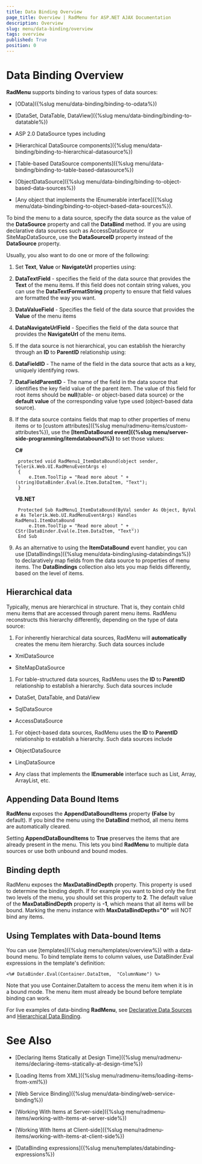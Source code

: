 ```yaml
---
title: Data Binding Overview
page_title: Overview | RadMenu for ASP.NET AJAX Documentation
description: Overview
slug: menu/data-binding/overview
tags: overview
published: True
position: 0
---
```


# Data Binding Overview


**RadMenu** supports binding to various types of data sources:

* [OData]({%slug menu/data-binding/binding-to-odata%})

* [DataSet, DataTable, DataView]({%slug menu/data-binding/binding-to-datatable%})

* ASP 2.0 DataSource types including

* [Hierarchical DataSource components]({%slug menu/data-binding/binding-to-hierarchical-datasource%})

* [Table-based DataSource components]({%slug menu/data-binding/binding-to-table-based-datasource%})

* [ObjectDataSource]({%slug menu/data-binding/binding-to-object-based-data-sources%})

* [Any object that implements the IEnumerable interface]({%slug menu/data-binding/binding-to-object-based-data-sources%}).

To bind the menu to a data source, specify the data source as the value of the **DataSource** property and call the **DataBind** method. If you are using declarative data sources such as AccessDataSource or SiteMapDataSource, use the **DataSourceID** property instead of the **DataSource** property.

Usually, you also want to do one or more of the following:

1. Set **Text**, **Value** or **NavigateUrl** properties using:

1. **DataTextField** - specifies the field of the data source that provides the **Text** of the menu items. If this field does not contain string values, you can use the **DataTextFormatString** property to ensure that field values are formatted the way you want.

1. **DataValueField** - Specifies the field of the data source that provides the **Value** of the menu items

1. **DataNavigateUrlField** - Specifies the field of the data source that provides the **NavigateUrl** of the menu items.

1. If the data source is not hierarchical, you can establish the hierarchy through an **ID** to **ParentID** relationship using:

1. **DataFieldID** - The name of the field in the data source that acts as a key, uniquely identifying rows.

1. **DataFieldParentID** - The name of the field in the data source that identifies the key field value of the parent item. The value of this field for root items should be **null**(table- or object-based data source) or the **default value** of the corresponding value type used (object-based data source).

1. If the data source contains fields that map to other properties of menu items or to [custom attributes]({%slug menu/radmenu-items/custom-attributes%}), use the **[ItemDataBound event]({%slug menu/server-side-programming/itemdatabound%})** to set those values:

	**C#**
	
		protected void RadMenu1_ItemDataBound(object sender, Telerik.Web.UI.RadMenuEventArgs e) 
		{ 
			e.Item.ToolTip = "Read more about " + (string)DataBinder.Eval(e.Item.DataItem, "Text");
		}
		
	**VB.NET**
	
		Protected Sub RadMenu1_ItemDataBound(ByVal sender As Object, ByVal e As Telerik.Web.UI.RadMenuEventArgs) Handles RadMenu1.ItemDataBound
			e.Item.ToolTip = "Read more about " + _  CStr(DataBinder.Eval(e.Item.DataItem, "Text"))
		End Sub


1. As an alternative to using the **ItemDataBound** event handler, you can use [DataBindings]({%slug menu/data-binding/using-databindings%}) to declaratively map fields from the data source to properties of menu items. The **DataBindings** collection also lets you map fields differently, based on the level of items.

## Hierarchical data

Typically, menus are hierarchical in structure. That is, they contain child menu items that are accessed through parent menu items. RadMenu reconstructs this hierarchy differently, depending on the type of data source:

1. For inherently hierarchical data sources, RadMenu will **automatically** creates the menu item hierarchy. Such data sources include

* XmlDataSource

* SiteMapDataSource

1. For table-structured data sources, RadMenu uses the **ID** to **ParentID** relationship to establish a hierarchy. Such data sources include

* DataSet, DataTable, and DataView

* SqlDataSource

* AccessDataSource

1. For object-based data sources, RadMenu uses the **ID** to **ParentID** relationship to establish a hierarchy. Such data sources include

* ObjectDataSource

* LinqDataSource

* Any class that implements the **IEnumerable** interface such as List, Array, ArrayList, etc.

## Appending Data Bound Items

**RadMenu** exposes the **AppendDataBoundItems** property **(False** by default). If you bind the menu using the **DataBind** method, all menu items are automatically cleared.

Setting **AppendDataBoundItems** to **True** preserves the items that are already present in the menu. This lets you bind **RadMenu** to multiple data sources or use both unbound and bound modes.

## Binding depth

RadMenu exposes the **MaxDataBindDepth** property. This property is used to determine the binding depth. If for example you want to bind only the first two levels of the menu, you should set this property to **2**. The default value of the **MaxDataBindDepth** property is **-1**, which means that all items will be bound. Marking the menu instance with **MaxDataBindDepth="0"** will NOT bind any items.

## Using Templates with Data-bound Items

You can use [templates]({%slug menu/templates/overview%}) with a data-bound menu. To bind template items to column values, use DataBinder.Eval expressions in the template's definition:

````ASP.NET
<%# DataBinder.Eval(Container.DataItem,  "ColumnName") %>
````


Note that you use Container.DataItem to access the menu item when it is in a bound mode. The menu item must already be bound before template binding can work.

For live examples of data-binding **RadMenu**, see [Declarative Data Sources](https://demos.telerik.com/aspnet-ajax/Menu/Examples/Programming/DeclarativeDataSources/DefaultCS.aspx) and [Hierarchical Data Binding](https://demos.telerik.com/aspnet-ajax/Menu/Examples/Programming/HierarchicalBinding/DefaultCS.aspx).

# See Also

 * [Declaring Items Statically at Design Time]({%slug menu/radmenu-items/declaring-items-statically-at-design-time%})

 * [Loading Items from XML]({%slug menu/radmenu-items/loading-items-from-xml%})

 * [Web Service Binding]({%slug menu/data-binding/web-service-binding%})

 * [Working With Items at Server-side]({%slug menu/radmenu-items/working-with-items-at-server-side%})

 * [Working With Items at Client-side]({%slug menu/radmenu-items/working-with-items-at-client-side%})

 * [DataBinding expressions]({%slug menu/templates/databinding-expressions%})
